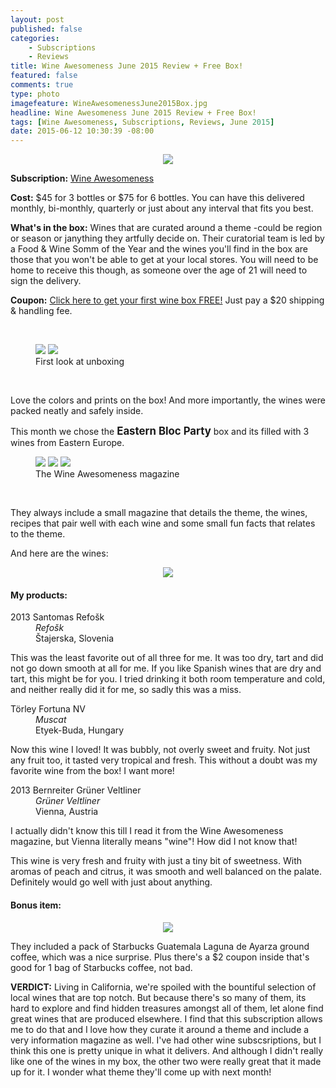 ```yaml
---
layout: post
published: false
categories: 
    - Subscriptions
    - Reviews
title: Wine Awesomeness June 2015 Review + Free Box!
featured: false
comments: true
type: photo
imagefeature: WineAwesomenessJune2015Box.jpg
headline: Wine Awesomeness June 2015 Review + Free Box!
tags: [Wine Awesomeness, Subscriptions, Reviews, June 2015]
date: 2015-06-12 10:30:39 -08:00
---
```


<center><img src='/images/WineAwesomenessJune2015Box.jpg'></center>
<p><b>Subscription:</b> <a href="http://curebit.com/x/9FH49O" target="_blank">Wine Awesomeness</a></p>
<p><b>Cost:</b> $45 for 3 bottles or $75 for 6 bottles. You can have this delivered monthly, bi-monthly, quarterly or just about any interval that fits you best.</p>
<p><b>What's in the box:</b> Wines that are curated around a theme -could be region or season or janything they artfully decide on. Their curatorial team is led by a Food & Wine Somm of the Year and the wines you'll find in the box are those that you won't be able to get at your local stores. You will need to be home to receive this though, as someone over the age of 21 will need to sign the delivery.</p>
<p><b>Coupon:</b> <a href="http://curebit.com/x/9FH49O" target="_blank">Click here to get your first wine box FREE!</a> Just pay a $20 shipping & handling fee.</p>
<br>

<figure class="half">
      <img src='/images/WineAwesomenessJune2015OpenBox.jpg'>
      <img src='/images/WineAwesomenessJune2015OpenBox2.jpg'>
      <figcaption>First look at unboxing</figcaption>
</figure>
<br>

<p>Love the colors and prints on the box! And more importantly, the wines were packed neatly and safely inside.</p>

<p>This month we chose the <big><b>Eastern Bloc Party</b></big> box and its filled with 3 wines from Eastern Europe.</p>

<figure class="third">
      <img src='/images/WineAwesomenessJune2015Magazine.jpg'>
      <img src='/images/WineAwesomenessJune2015Magazine2.jpg'>
      <img src='/images/WineAwesomenessJune2015Magazine3.jpg'>
      <figcaption>The Wine Awesomeness magazine</figcaption>
</figure>
<br>

<p>They always include a small magazine that details the theme, the wines, recipes that pair well with each wine and some small fun facts that relates to the theme.</p>

<DT>And here are the wines:</DT>

<p><center><img src='/images/WineAwesomenessJune2015Items.jpg'></center></p>
<H4>My products:</H4>
<DL>
<DT>2013 Santomas Refošk</DT>
<DD><i>Refošk</i></DD>
<DD>Štajerska, Slovenia</DD>
</DL>

<p>This was the least favorite out of all three for me. It was too dry, tart and did not go down smooth at all for me. If you like Spanish wines that are dry and tart, this might be for you. I tried drinking it both room temperature and cold, and neither really did it for me, so sadly this was a miss.</p>

<DL>
<DT>Törley Fortuna NV</DT>
<DD><i>Muscat</i></DD>
<DD>Etyek-Buda, Hungary</DD>
</DL>

<p>Now this wine I loved! It was bubbly, not overly sweet and fruity. Not just any fruit too, it tasted very tropical and fresh. This without a doubt was my favorite wine from the box! I want more!</p>

<DL>
<DT>2013 Bernreiter Grüner Veltliner</DT>
<DD><i>Grüner Veltliner</i></DD>
<DD>Vienna, Austria</DD>
</DL>

<p>I actually didn't know this till I read it from the Wine Awesomeness magazine, but Vienna literally means "wine"! How did I not know that!</p>

<p>This wine is very fresh and fruity with just a tiny bit of sweetness. With aromas of peach and citrus, it was smooth and well balanced on the palate. Definitely would go well with just about anything.</p>

<H4><i class="icon-gift"></i> Bonus item:</H4>
<center><img src='/images/WineAwesomenessJune2015Bonus.jpg'></center>

<p>They included a pack of Starbucks Guatemala Laguna de Ayarza ground coffee, which was a nice surprise. Plus there's a $2 coupon inside that's good for 1 bag of Starbucks coffee, not bad.</p>

<p><i class="icon-exclamation-sign"></i><b> VERDICT:</b> Living in California, we're spoiled with the bountiful selection of local wines that are top notch. But because there's so many of them, its hard to explore and find hidden treasures amongst all of them, let alone find great wines that are produced elsewhere. I find that this subscription allows me to do that and I love how they curate it around a theme and include a very information magazine as well. I've had other wine subscsriptions, but I think this one is pretty unique in what it delivers. And although I didn't really like one of the wines in my box, the other two were really great that it made up for it. I wonder what theme they'll come up with next month!</p>
